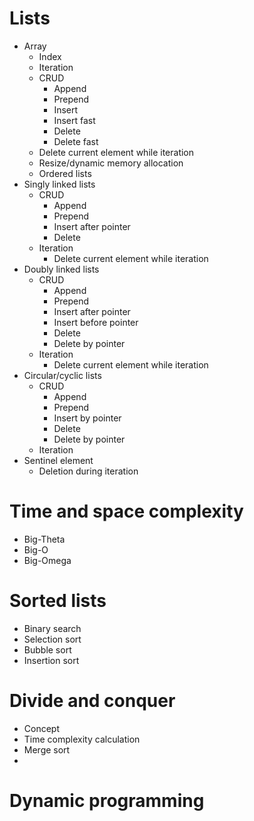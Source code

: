 
# Lists
- Array
  - Index
  - Iteration
  - CRUD
    - Append
    - Prepend
    - Insert
    - Insert fast
    - Delete
    - Delete fast
  - Delete current element while iteration
  - Resize/dynamic memory allocation
  - Ordered lists
- Singly linked lists
  - CRUD
    - Append
    - Prepend
    - Insert after pointer
    - Delete
  - Iteration
    - Delete current element while iteration
- Doubly linked lists
  - CRUD
    - Append
    - Prepend
    - Insert after pointer
    - Insert before pointer
    - Delete
    - Delete by pointer
  - Iteration
    - Delete current element while iteration
- Circular/cyclic lists
  - CRUD
    - Append
    - Prepend
    - Insert by pointer
    - Delete
    - Delete by pointer
  - Iteration
- Sentinel element
  - Deletion during iteration

# Time and space complexity
- Big-Theta
- Big-O
- Big-Omega

# Sorted lists
- Binary search
- Selection sort
- Bubble sort
- Insertion sort

# Divide and conquer
- Concept
- Time complexity calculation
- Merge sort
- 

# Dynamic programming
